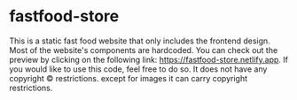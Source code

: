 # fastfood-store
This is a static fast food website that only includes the frontend design. Most of the website's components are hardcoded. You can check out the preview by clicking on the following link:  https://fastfood-store.netlify.app.
 If you would like to use this code, feel free to do so. It does not have any copyright ©️ restrictions.
except for images it can carry copyright restrictions.